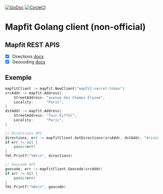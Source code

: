 [![GoDoc](https://godoc.org/github.com/albttx/go-mapfit?status.svg)](https://godoc.org/github.com/albttx/go-mapfit)
[![CircleCI](https://circleci.com/gh/albttx/go-mapfit/tree/master.svg?style=svg)](https://circleci.com/gh/albttx/go-mapfit/tree/master)

# Mapfit Golang client (non-official)

## Mapfit REST APIS

- [x] Directions [docs](https://docs.mapfit.com/docs/rest_directions-api)
- [x] Geocoding [docs](https://docs.mapfit.com/docs/rest_geocoding-api)

## Exemple

```go
mapfitClient := mapfit.NewClient("mapfit-secret-token")
srcAddr := mapfit.Address{
    StreetAddress: "avenue des Champs Elysee",
    Locality:      "Paris",
}
dstAddr := mapfit.Address{
    StreetAddress: "Tour Eiffel",
    Locality:      "Paris",
}

// Directions API
directions, err := mapfitClient.GetDirections(srcAddr, dstAddr, "driving")
if err != nil {
    panic(err)
}
fmt.Printf("%#v\n", directions)

// Geocode API
geocode, err := mapfitClient.Geocode(srcAddr)
if err != nil {
    panic(err)
}
fmt.Printf("%#v\n", geocode)
```